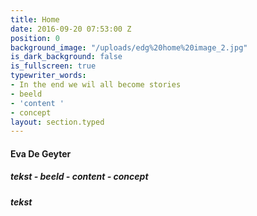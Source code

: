 ```yaml
---
title: Home
date: 2016-09-20 07:53:00 Z
position: 0
background_image: "/uploads/edg%20home%20image_2.jpg"
is_dark_background: false
is_fullscreen: true
typewriter_words:
- In the end we wil all become stories
- beeld
- 'content '
- concept
layout: section.typed
---
```


#### Eva De Geyter

##### tekst - beeld - content - concept

##### <span id="typed">tekst</span>